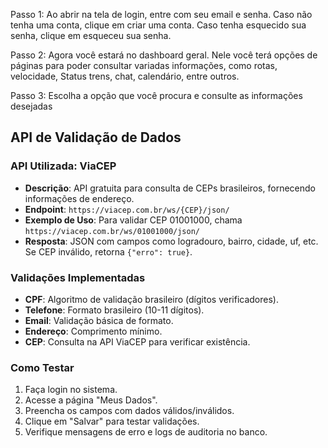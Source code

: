 Passo 1:
Ao abrir na tela de login, entre com seu email e senha. Caso não tenha uma conta, clique em criar uma conta. Caso tenha esquecido sua senha, clique em esqueceu sua senha.

Passo 2: Agora você estará no dashboard geral. Nele você terá opções de páginas para poder consultar variadas informações, como rotas, velocidade, Status trens, chat, calendário, entre outros.

Passo 3: Escolha a opção que você procura e consulte as informações desejadas

## API de Validação de Dados

### API Utilizada: ViaCEP
- **Descrição**: API gratuita para consulta de CEPs brasileiros, fornecendo informações de endereço.
- **Endpoint**: `https://viacep.com.br/ws/{CEP}/json/`
- **Exemplo de Uso**: Para validar CEP 01001000, chama `https://viacep.com.br/ws/01001000/json/`
- **Resposta**: JSON com campos como logradouro, bairro, cidade, uf, etc. Se CEP inválido, retorna `{"erro": true}`.

### Validações Implementadas
- **CPF**: Algoritmo de validação brasileiro (dígitos verificadores).
- **Telefone**: Formato brasileiro (10-11 dígitos).
- **Email**: Validação básica de formato.
- **Endereço**: Comprimento mínimo.
- **CEP**: Consulta na API ViaCEP para verificar existência.

### Como Testar
1. Faça login no sistema.
2. Acesse a página "Meus Dados".
3. Preencha os campos com dados válidos/inválidos.
4. Clique em "Salvar" para testar validações.
5. Verifique mensagens de erro e logs de auditoria no banco.
